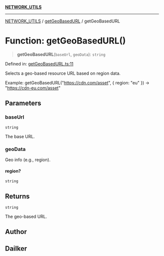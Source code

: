 [**NETWORK_UTILS**](../../README.md)

***

[NETWORK_UTILS](../../README.md) / [getGeoBasedURL](../README.md) / getGeoBasedURL

# Function: getGeoBasedURL()

> **getGeoBasedURL**(`baseUrl`, `geoData`): `string`

Defined in: [getGeoBasedURL.ts:11](https://github.com/dailker/everyutil/blob/2c6c8c707de5d4a5d228d272d2d21855929838e2/src/network/getGeoBasedURL.ts#L11)

Selects a geo-based resource URL based on region data.

Example: getGeoBasedURL("https://cdn.com/asset", { region: "eu" }) → "https://cdn-eu.com/asset"

## Parameters

### baseUrl

`string`

The base URL.

### geoData

Geo info (e.g., region).

#### region?

`string`

## Returns

`string`

The geo-based URL.

## Author

## Dailker
